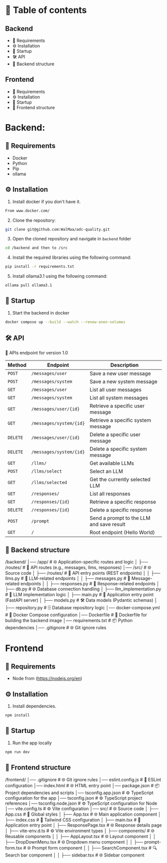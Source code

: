 # 📖 **Table of contents**
    
## Backend
- 🧾 Requirements
- ⚙️ Installation
- 🚀 Startup
- 🛠 API
- 📂 Backend structure

## Frontend
- 🧾 Requirements
- ⚙️ Installation
- 🚀 Startup
- 📂 Frontend structure





# Backend:

## 🧾 **Requirements**

- Docker
- Python
- Pip
- ollama

## ⚙️ **Installation**

1. Install docker if you don't have it.

```bash
From www.docker.com/ 
```

2. Clone the repository:

```bash
git clone git@github.com:WalMaa/adc-quality.git
```

3. Open the cloned repository and navigate in `backend` folder

```bash
cd /backend and then to /src
```

4. Install the required libraries using the following command:

```bash
pip install -r requirements.txt
```

5. Install ollama3.1 using the following command:

```bash
ollama pull ollama3.1
```

## 🚀 **Startup**

1. Start the backend in docker

```bash
docker compose up --build --watch --renew-anon-volumes
```

## 🛠 **API**

📌 APIs endpoint for version 1.0


| Method   | Endpoint                | Description                              |
| -------- | ----------------------- | ---------------------------------------- |
| `POST`   | `/messages/user`        | Save a new user message                 |
| `POST`   | `/messages/system`      | Save a new system message               |
| `GET`    | `/messages/user`        | List all user messages                  |
| `GET`    | `/messages/system`      | List all system messages                |
| `GET`    | `/messages/user/{id}`   | Retrieve a specific user message        |
| `GET`    | `/messages/system/{id}` | Retrieve a specific system message      |
| `DELETE` | `/messages/user/{id}`   | Delete a specific user message          |
| `DELETE` | `/messages/system/{id}` | Delete a specific system message        |
| `GET`    | `/llms/`                | Get available LLMs                      |
| `POST`   | `/llms/select`          | Select an LLM                           |
| `GET`    | `/llms/selected`        | Get the currently selected LLM          |
| `GET`    | `/responses/`           | List all responses                      |
| `GET`    | `/responses/{id}`       | Retrieve a specific response            |
| `DELETE` | `/responses/{id}`       | Delete a specific response              |
| `POST`   | `/prompt`               | Send a prompt to the LLM and save result|
| `GET`    | `/`                     | Root endpoint (Hello World)             |


## 📂 **Backend structure**

/backend/
│── /app/                       # 🌐 Application-specific routes and logic
│   ├── /routes/                # 🚀 API routes (e.g., messages, llms, responses)
│── /src/                       # 🌐 Source code
│   ├── /routes/                # 🚀 API entry points (REST endpoints)
│   │   ├── llms.py             # 🚀 LLM-related endpoints
│   │   ├── messages.py         # 🚀 Message-related endpoints
│   │   ├── responses.py        # 🚀 Response-related endpoints
│   ├── db.py                   # 🌐 Database connection handling
│   ├── llm_implementation.py   # 🤖 LLM implementation logic
│   ├── main.py                 # 🚀 Application entry point (FastAPI server)
│   ├── models.py               # 🛠 Data models (Pydantic schemas)
│   ├── repository.py           # 🗄 Database repository logic
│── docker-compose.yml          # 🐳 Docker Compose configuration
│── Dockerfile                  # 🐳 Dockerfile for building the backend image
│── requirements.txt            # 📦 Python dependencies
│── .gitignore                  # 🌐 Git ignore rules




# Frontend

## 🧾 **Requirements**

- Node from (https://nodejs.org/en)


## ⚙️ **Installation**

1. Install dependencies.

```bash
npm install
```

## 🚀 **Startup**

1. Run the app locally

```bash
npm run dev
```

## 📂 **Frontend structure**

/frontend/
│── .gitignore                  # 🌐 Git ignore rules
│── eslint.config.js            # 🔧 ESLint configuration
│── index.html                  # 🌐 HTML entry point
│── package.json                # 📦 Project dependencies and scripts
│── tsconfig.app.json           # ⚙️ TypeScript configuration for the app
│── tsconfig.json               # ⚙️ TypeScript project references
│── tsconfig.node.json          # ⚙️ TypeScript configuration for Node
│── vite.config.ts              # ⚙️ Vite configuration
│── src/                        # 🌐 Source code
│   ├── App.css                 # 🎨 Global styles
│   ├── App.tsx                 # 🌐 Main application component
│   ├── index.css               # 🎨 Tailwind CSS configuration
│   ├── main.tsx                # 🚀 Application entry point
│   ├── ResponsePage.tsx        # 🌐 Response details page
│   ├── vite-env.d.ts           # ⚙️ Vite environment types
│   ├── components/             # 🌐 Reusable components
│   │   ├── AppLayout.tsx       # 🌐 Layout component
│   │   ├── DropDownMenu.tsx    # 🌐 Dropdown menu component
│   │   ├── prompt-form.tsx     # 🌐 Prompt form component
│   │   ├── SearchComponent.tsx # 🔍 Search bar component
│   │   ├── sidebar.tsx         # 🌐 Sidebar component


